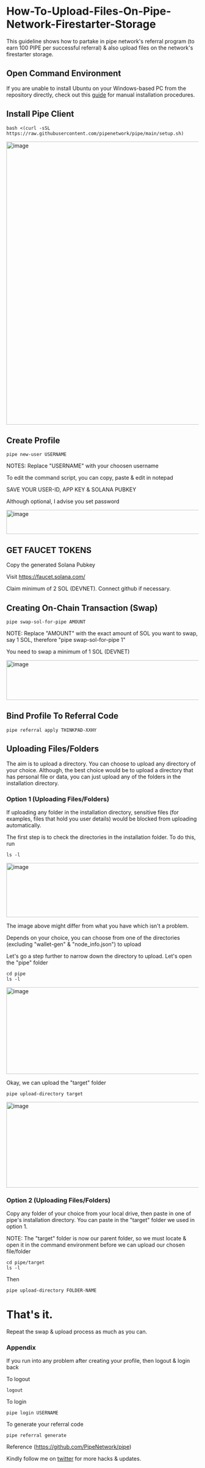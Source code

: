 # How-To-Upload-Files-On-Pipe-Network-Firestarter-Storage
This guideline shows how to partake in pipe network's referral program (to earn 100 PIPE per successful referral) &amp; also upload files on the network's firestarter storage.

## Open Command Environment
If you are unable to install Ubuntu on your Windows-based PC from the repository directly, check out this [guide](https://github.com/NotOlootu/How-to-Install-Docker-Manually-on-Ubuntu) for manual installation procedures.


## Install Pipe Client
```
bash <(curl -sSL https://raw.githubusercontent.com/pipenetwork/pipe/main/setup.sh)
```

<img width="1067" height="740" alt="image" src="https://github.com/user-attachments/assets/6a5d9b6b-85ec-4037-8a88-1f8dc9029b1b" />


## Create Profile
```
pipe new-user USERNAME
```

NOTES: Replace "USERNAME" with your choosen username

To edit the command script, you can copy, paste & edit in notepad
      
SAVE YOUR USER-ID, APP KEY & SOLANA PUBKEY
      
Although optional, I advise you set password

<img width="694" height="63" alt="image" src="https://github.com/user-attachments/assets/1dbc7e15-6e84-4c44-88d9-62ad12be999f" />


## GET FAUCET TOKENS

Copy the generated Solana Pubkey

Visit https://faucet.solana.com/

Claim minimum of 2 SOL (DEVNET). Connect github if necessary.


## Creating On-Chain Transaction (Swap)
```
pipe swap-sol-for-pipe AMOUNT
```

NOTE: Replace "AMOUNT" with the exact amount of SOL you want to swap, say 1 SOL, therefore "pipe swap-sol-for-pipe 1"

You need to swap a minimum of 1 SOL (DEVNET)

<img width="666" height="104" alt="image" src="https://github.com/user-attachments/assets/9571f802-d2de-4ce3-8bc3-ba2579abb3ec" />


## Bind Profile To Referral Code
```
pipe referral apply THINKPAD-XXHY
```


## Uploading Files/Folders
The aim is to upload a directory. You can choose to upload any directory of your choice. Although, the best choice would be to upload a directory that has personal file or data, you can just upload any of the folders in the installation directory.

### Option 1 (Uploading Files/Folders)

If uploading any folder in the installation directory, sensitive files (for examples, files that hold you user details) would be blocked from uploading automatically.

The first step is to check the directories in the installation folder. To do this, run
```
ls -l
```

<img width="656" height="142" alt="image" src="https://github.com/user-attachments/assets/083d81ca-8210-4002-a398-67c90dd78b14" />

The image above might differ from what you have which isn't a problem.

Depends on your choice, you can choose from one of the directories (excluding "wallet-gen" & "node_info.json") to upload 

Let's go a step further to narrow down the directory to upload. Let's open the "pipe" folder

```
cd pipe
ls -l
```

<img width="723" height="227" alt="image" src="https://github.com/user-attachments/assets/c94a7d41-4e3b-41c2-acf8-8c80e2020105" />


Okay, we can upload the "target" folder

```
pipe upload-directory target
```

<img width="1070" height="224" alt="image" src="https://github.com/user-attachments/assets/d50d8f28-9a10-4d21-aba6-e828720056d0" />


### Option 2 (Uploading Files/Folders)

Copy any folder of your choice from your local drive, then paste in one of pipe's installation directory. You can paste in the "target" folder we used in option 1.

NOTE: The "target" folder is now our parent folder, so we must locate & open it in the command environment before we can upload our chosen file/folder

```
cd pipe/target
ls -l
```

Then

```
pipe upload-directory FOLDER-NAME
```

# That's it.

Repeat the swap & upload process as much as you can.


### Appendix

If you run into any problem after creating your profile, then logout & login back

To logout

```
logout
```

To login

```
pipe login USERNAME
```

To generate your referral code

```
pipe referral generate
```


Reference (https://github.com/PipeNetwork/pipe)

Kindly follow me on [twitter](https://x.com/journeyer_dunya) for more hacks & updates.

